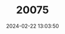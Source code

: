 ---
title: "20075"
category: "Scotorythra nesiotes"
draft: false
date: 2024-02-22 13:03:50
languages:
  English: ["Ko'olau Giant Looper Moth"]
---